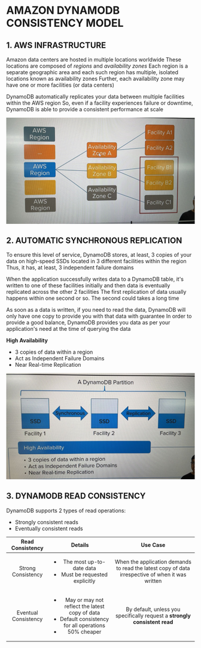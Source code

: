 # AMAZON DYNAMODB CONSISTENCY MODEL

## 1. AWS INFRASTRUCTURE

Amazon data centers are hosted in multiple locations worldwide
These locations are composed of *regions* and *availability zones*
Each region is a separate geographic area and each such region has multiple, isolated locations known as availability zones
Further, each availability zone may have one or more facilities (or data centers)

DynamoDB automatically replicates your data between multiple facilities within the AWS region
So, even if a facility experiences failure or downtime, DynamoDB is able to provide a consistent performance at scale

![AWS Infrastructure](./assets/aws_infra.png)

## 2. AUTOMATIC SYNCHRONOUS REPLICATION

To ensure this level of service, DynamoDB stores, at least, 3 copies of your data on high-speed SSDs located in 3 different facilities within the region
Thus, it has, at least, 3 independent failure domains

When the application successfully writes data to a DynamoDB table, it's written to one of these facilities initially and then data is eventually replicated across the other 2 facilities
The first replication of data usually happens within one second or so. The second could takes a long time

As soon as a data is written, if you need to read the data, DynamoDB will only have one copy to provide you with that data with guarantee
In order to provide a good balance, DynamoDB provides you data as per your application's need at the time of querying the data

**High Availability**

- 3 copies of data within a region
- Act as Independent Failure Domains
- Near Real-time Replication

![Automatic synchronous replication](./assets/automatic_sync_replication.png)

## 3. DYNAMODB READ CONSISTENCY

DynamoDB supports 2 types of read operations: 

- Strongly consistent reads
- Eventually consistent reads

| Read Consistency | Details | Use Case |
| :--------------: | :-----: | :------: |
| Strong Consistency | <ul><li>The most up-to-date data</li> <li>Must be requested explicitly</li></ul> | When the application demands to read the latest copy of data irrespective of when it was written |
| Eventual Consistency | <ul><li>May or may not reflect the latest copy of data</li> <li>Default consistency for all operations</li> <li>50% cheaper</li></ul> | By default, unless you specifically request a <strong>strongly consistent read</strong> |

##

